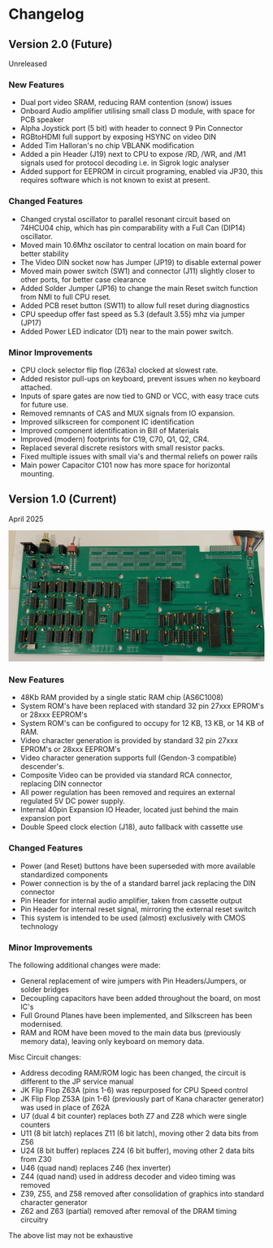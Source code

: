 
# Changelog

## Version 2.0 (Future)

Unreleased

### New Features

* Dual port video SRAM, reducing RAM contention (snow) issues
* Onboard Audio amplifier utilising small class D module, with space for PCB speaker
* Alpha Joystick port (5 bit) with header to connect 9 Pin Connector
* RGBtoHDMI full support by exposing HSYNC on video DIN
* Added Tim Halloran's no chip VBLANK modification  
* Added a pin Header (J19) next to CPU to expose /RD, /WR, and /M1 signals
  used for protocol decoding i.e. in Sigrok logic analyser
* Added support for EEPROM in circuit programing, enabled via JP30,
  this requires software which is not known to exist at present.

### Changed Features

- Changed crystal oscillator to parallel resonant circuit based on 74HCU04 chip, 
  which has pin comparability with a Full Can (DIP14) oscillator. 
- Moved main 10.6Mhz oscilator to central location on main board for better stability 
- The Video DIN socket now has Jumper (JP19) to disable external power
- Moved main power switch (SW1) and connector (J11) slightly closer to other ports, for better case clearance
- Added Solder Jumper (JP16) to change the main Reset switch function from NMI to full CPU reset.
- Added PCB reset button (SW11) to allow full reset during diagnostics
- CPU speedup offer fast speed as 5.3 (default 3.55) mhz via jumper (JP17)
- Added Power LED indicator (D1) near to the main power switch.

### Minor Improvements  

- CPU clock selector flip flop (Z63a) clocked at slowest rate.
- Added resistor pull-ups on keyboard, prevent issues when no keyboard attached.
- Inputs of spare gates are now tied to GND or VCC, with easy trace cuts for future use.
- Removed remnants of CAS and MUX signals from IO expansion.
- Improved silkscreen for component IC identification
- Improved component identification in Bill of Materials
- Improved (modern) footprints for C19, C70, Q1, Q2, CR4.
- Replaced several discrete resistors with small resistor packs.
- Fixed multiple issues with small via's and thermal reliefs on power rails
- Main power Capacitor C101 now has more space for horizontal mounting.

## Version 1.0 (Current)

April 2025

![MainboardFrontBuiltK1](/images/IMG_8736.jpeg)

### New Features

* 48Kb RAM provided by a single static RAM chip (AS6C1008)
* System ROM's have been replaced with standard 32 pin 27xxx EPROM's or 28xxx EEPROM's
* System ROM's can be configured to occupy for 12 KB, 13 KB, or 14 KB of RAM.
* Video character generation is provided by standard 32 pin 27xxx EPROM's or 28xxx EEPROM's  
* Video character generation supports full (Gendon-3 compatible) descender's.
* Composite Video can be provided via standard RCA connector, replacing DIN connector
* All power regulation has been removed and requires an external regulated 5V DC power supply.
* Internal 40pin Expansion IO Header, located just behind the main expansion port
* Double Speed clock election (J18), auto fallback with cassette use

### Changed Features

* Power (and Reset) buttons have been superseded with more available standardized components
* Power connection is by the of a standard barrel jack replacing the DIN connector
* Pin Header for internal audio amplifier, taken from cassette output
* Pin Header for internal reset signal, mirroring the external reset switch
* This system is intended to be used (almost) exclusively with CMOS technology

### Minor Improvements  

The following additional changes were made:
- General replacement of wire jumpers with Pin Headers/Jumpers, or solder bridges
- Decoupling capacitors have been added throughout the board, on most IC's
- Full Ground Planes have been implemented, and Silkscreen has been modernised.
- RAM and ROM have been moved to the main data bus (previously memory data), leaving only keyboard on memory data.

Misc Circuit changes:
- Address decoding RAM/ROM logic has been changed, the circuit is different to the JP service manual
- JK Flip Flop Z63A (pins 1-6) was repurposed for CPU Speed control
- JK Flip Flop Z53A (pin 1-6) (previously part of Kana character generator) was used in place of Z62A
- U7 (dual 4 bit counter) replaces both Z7 and Z28 which were single counters
- U11 (8 bit latch) replaces Z11 (6 bit latch), moving other 2 data bits from Z56
- U24 (8 bit buffer) replaces Z24 (6 bit buffer), moving other 2 data bits from Z30
- U46 (quad nand) replaces Z46 (hex inverter)
- Z44 (quad nand) used in address decoder and video timing was removed
- Z39, Z55, and Z58 removed after consolidation of graphics into standard character generator
- Z62 and Z63 (partial) removed after removal of the DRAM timing circuitry

The above list may not be exhaustive
